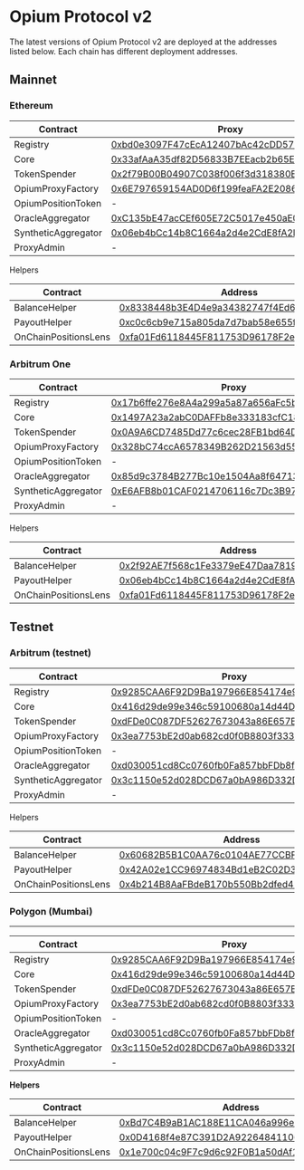 # Opium Protocol v2

The latest versions of Opium Protocol v2 are deployed at the addresses listed below. Each chain has different deployment addresses.

## Mainnet

### Ethereum



| Contract            | Proxy                                                                                                                 | Implementation                                                                                                        |
| ------------------- | --------------------------------------------------------------------------------------------------------------------- | --------------------------------------------------------------------------------------------------------------------- |
| Registry            | [0xbd0e3097F47cEcA12407bAc42cDD574cf3072F23](https://etherscan.io/address/0xbd0e3097F47cEcA12407bAc42cDD574cf3072F23) | [0x85d9c3784B277Bc10e1504Aa8f647132ba17A674](https://etherscan.io/address/0x85d9c3784B277Bc10e1504Aa8f647132ba17A674) |
| Core                | [0x33afAaA35df82D56833B7EEacb2b65Eb805AC774](https://etherscan.io/address/0x33afAaA35df82D56833B7EEacb2b65Eb805AC774) | [0xE6AFB8b01CAF0214706116c7Dc3B978E6eb8ce7e](https://etherscan.io/address/0xE6AFB8b01CAF0214706116c7Dc3B978E6eb8ce7e) |
| TokenSpender        | [0x2f79B00B04907C038f006f3d318380ECDFe81050](https://etherscan.io/address/0x2f79B00B04907C038f006f3d318380ECDFe81050) | [0x33A18faF0E7f6c7ed971BF5eC289d516C370e76D](https://etherscan.io/address/0x33A18faF0E7f6c7ed971BF5eC289d516C370e76D) |
| OpiumProxyFactory   | [0x6E797659154AD0D6f199feaFA2E2086Ce0239Fbf](https://etherscan.io/address/0x6E797659154AD0D6f199feaFA2E2086Ce0239Fbf) | [0x61EFdF8c52b49A347E69dEe7A62e0921A3545cF7](https://etherscan.io/address/0x61EFdF8c52b49A347E69dEe7A62e0921A3545cF7) |
| OpiumPositionToken  | -                                                                                                                     | [0xfad909b14e52b42d3b4214b6e12b0bc582b3cfcb](https://etherscan.io/address/0xfad909b14e52b42d3b4214b6e12b0bc582b3cfcb) |
| OracleAggregator    | [0xC135bE47acCEf605E72C5017e450aE0207C97Afb](https://etherscan.io/address/0xC135bE47acCEf605E72C5017e450aE0207C97Afb) | [0xAF5F031b8D5F12AD80d5E5f13C99249d82AfFfe2](https://etherscan.io/address/0xAF5F031b8D5F12AD80d5E5f13C99249d82AfFfe2) |
| SyntheticAggregator | [0x06eb4bCc14b8C1664a2d4e2CdE8fA2F992332fCd](https://etherscan.io/address/0x06eb4bCc14b8C1664a2d4e2CdE8fA2F992332fCd) | [0x2f92AE7f568c1Fe3379eE47Daa7819E1362bf25d](https://etherscan.io/address/0x2f92AE7f568c1Fe3379eE47Daa7819E1362bf25d) |
| ProxyAdmin          | -                                                                                                                     | [0x17b6ffe276e8a4a299a5a87a656afc5b8fa3ee4a](https://etherscan.io/address/0x17b6ffe276e8a4a299a5a87a656afc5b8fa3ee4a) |

Helpers



| Contract             | Address                                                                                                               |
| -------------------- | --------------------------------------------------------------------------------------------------------------------- |
| BalanceHelper        | [0x8338448b3E4D4e9a34382747f4Ed66D9bFB345e3](https://etherscan.io/address/0x8338448b3E4D4e9a34382747f4Ed66D9bFB345e3) |
| PayoutHelper         | [0xc0c6cb9e715a805da7d7bab58e655fe79b535600](https://etherscan.io/address/0xc0c6cb9e715a805da7d7bab58e655fe79b535600) |
| OnChainPositionsLens | [0xfa01Fd6118445F811753D96178F2ef8AE77caa53](https://etherscan.io/address/0xfa01Fd6118445F811753D96178F2ef8AE77caa53) |

### Arbitrum One

| Contract            | Proxy                                                                                                                | Implementation                                                                                                       |
| ------------------- | -------------------------------------------------------------------------------------------------------------------- | -------------------------------------------------------------------------------------------------------------------- |
| Registry            | [0x17b6ffe276e8A4a299a5a87a656aFc5b8FA3ee4a](https://arbiscan.io/address/0x17b6ffe276e8A4a299a5a87a656aFc5b8FA3ee4a) | [0x845a7872d1cDe2B3285dE9f66B1D2EC70307cC6b](https://arbiscan.io/address/0x845a7872d1cDe2B3285dE9f66B1D2EC70307cC6b) |
| Core                | [0x1497A23a2abC0DAFFb8e333183cfC181b24bB570](https://arbiscan.io/address/0x1497A23a2abC0DAFFb8e333183cfC181b24bB570) | [0x5854694204828385ED3d5B9d0FF912794D78cdaE](https://arbiscan.io/address/0x5854694204828385ED3d5B9d0FF912794D78cdaE) |
| TokenSpender        | [0x0A9A6CD7485Dd77c6cec28FB1bd64D5969B79132](https://arbiscan.io/address/0x0A9A6CD7485Dd77c6cec28FB1bd64D5969B79132) | [0x7C78bfaDb7F0EA6E84CC5196B6fAC48fb1cFA34E](https://arbiscan.io/address/0x7C78bfaDb7F0EA6E84CC5196B6fAC48fb1cFA34E) |
| OpiumProxyFactory   | [0x328bC74ccA6578349B262D21563d5581DAA43a16](https://arbiscan.io/address/0x328bC74ccA6578349B262D21563d5581DAA43a16) | [0x5a608F8dfD67504Eb1F07D0b32ACD8753160fCA3](https://arbiscan.io/address/0x5a608F8dfD67504Eb1F07D0b32ACD8753160fCA3) |
| OpiumPositionToken  | -                                                                                                                    | [0x6384f8070fda183e2b8ce0d521c0a9e7606e30ea](https://arbiscan.io/address/0x6384f8070fda183e2b8ce0d521c0a9e7606e30ea) |
| OracleAggregator    | [0x85d9c3784B277Bc10e1504Aa8f647132ba17A674](https://arbiscan.io/address/0x85d9c3784B277Bc10e1504Aa8f647132ba17A674) | [0xC3e733eaCCD9c3bc54450aCe8074F589760Ae079](https://arbiscan.io/address/0xC3e733eaCCD9c3bc54450aCe8074F589760Ae079) |
| SyntheticAggregator | [0xE6AFB8b01CAF0214706116c7Dc3B978E6eb8ce7e](https://arbiscan.io/address/0xE6AFB8b01CAF0214706116c7Dc3B978E6eb8ce7e) | [0xbd0e3097F47cEcA12407bAc42cDD574cf3072F23](https://arbiscan.io/address/0xbd0e3097F47cEcA12407bAc42cDD574cf3072F23) |
| ProxyAdmin          | -                                                                                                                    | [0x2ba5fee02489c4c7d550b82044742084a652f01a](https://arbiscan.io/address/0x2ba5fee02489c4c7d550b82044742084a652f01a) |

Helpers

| Contract             | Address                                                                                                              |
| -------------------- | -------------------------------------------------------------------------------------------------------------------- |
| BalanceHelper        | [0x2f92AE7f568c1Fe3379eE47Daa7819E1362bf25d](https://arbiscan.io/address/0x2f92AE7f568c1Fe3379eE47Daa7819E1362bf25d) |
| PayoutHelper         | [0x06eb4bCc14b8C1664a2d4e2CdE8fA2F992332fCd](https://arbiscan.io/address/0x06eb4bCc14b8C1664a2d4e2CdE8fA2F992332fCd) |
| OnChainPositionsLens | [0xfa01Fd6118445F811753D96178F2ef8AE77caa53](https://arbiscan.io/address/0xfa01Fd6118445F811753D96178F2ef8AE77caa53) |

## Testnet

### Arbitrum (testnet)

| Contract            | Proxy                                                                                                                        | Implementation                                                                                                               |
| ------------------- | ---------------------------------------------------------------------------------------------------------------------------- | ---------------------------------------------------------------------------------------------------------------------------- |
| Registry            | [0x9285CAA6F92D9Ba197966E854174e9B27B2061e5](https://testnet.arbiscan.io/address/0x9285CAA6F92D9Ba197966E854174e9B27B2061e5) | [0x48ccef1ecc69e0b5e5fd3340c15f9a2e18563022](https://testnet.arbiscan.io/address/0x48ccef1ecc69e0b5e5fd3340c15f9a2e18563022) |
| Core                | [0x416d29de99e346c59100680a14d44De08891dE30](https://testnet.arbiscan.io/address/0x416d29de99e346c59100680a14d44De08891dE30) | [0x384a5683155f035200cb16fbed0aedb2a6ffaf37](https://testnet.arbiscan.io/address/0x384a5683155f035200cb16fbed0aedb2a6ffaf37) |
| TokenSpender        | [0xdFDe0C087DF52627673043a86E657B927ee10c4b](https://testnet.arbiscan.io/address/0xdFDe0C087DF52627673043a86E657B927ee10c4b) | [0xaC7C9f40F404Df8f5c0436087b7E9e7b0735f90b](https://testnet.arbiscan.io/address/0xaC7C9f40F404Df8f5c0436087b7E9e7b0735f90b) |
| OpiumProxyFactory   | [0x3ea7753bE2d0ab682cd0f0B8803f3331BC5230fc](https://testnet.arbiscan.io/address/0x3ea7753bE2d0ab682cd0f0B8803f3331BC5230fc) | [0x5C97c97ea1015E4f2aE4274c022A06957Eddbb46](https://testnet.arbiscan.io/address/0x5C97c97ea1015E4f2aE4274c022A06957Eddbb46) |
| OpiumPositionToken  | -                                                                                                                            | [0x7b006dfca781aee11b4a4e9f42c3239ecd4dcf39](https://testnet.arbiscan.io/address/0x7b006dfca781aee11b4a4e9f42c3239ecd4dcf39) |
| OracleAggregator    | [0xd030051cd8Cc0760fb0Fa857bbFDb8f9C3dAcaDE](https://testnet.arbiscan.io/address/0xd030051cd8Cc0760fb0Fa857bbFDb8f9C3dAcaDE) | [0x5f1670bdbafcbea39579083dfd56984bb4a34d25](https://testnet.arbiscan.io/address/0x5f1670bdbafcbea39579083dfd56984bb4a34d25) |
| SyntheticAggregator | [0x3c1150e52d028DCD67a0bA986D332D54A8baC29A](https://testnet.arbiscan.io/address/0x3c1150e52d028DCD67a0bA986D332D54A8baC29A) | [0x01A44DbFE8a2b9568BEA0C0Db938E0dF93682910](https://testnet.arbiscan.io/address/0x01A44DbFE8a2b9568BEA0C0Db938E0dF93682910) |
| ProxyAdmin          | -                                                                                                                            | [0xFcEAF12d8A38E1135124E4251A462bA92F22b172](https://testnet.arbiscan.io/address/0xFcEAF12d8A38E1135124E4251A462bA92F22b172) |

Helpers

| Contract             | Address                                                                                                                      |
| -------------------- | ---------------------------------------------------------------------------------------------------------------------------- |
| BalanceHelper        | [0x60682B5B1C0AA76c0104AE77CCBFfbE95cE9Bc8a](https://testnet.arbiscan.io/address/0x60682B5B1C0AA76c0104AE77CCBFfbE95cE9Bc8a) |
| PayoutHelper         | [0x42A02e1CC96974834Bd1eB2C02D34f68853Bb305](https://testnet.arbiscan.io/address/0x42A02e1CC96974834Bd1eB2C02D34f68853Bb305) |
| OnChainPositionsLens | [0x4b214B8AaFBdeB170b550Bb2dfed41AadD9aCf74](https://testnet.arbiscan.io/address/0x4b214B8AaFBdeB170b550Bb2dfed41AadD9aCf74) |

### **Polygon (Mumbai)**

****

| Contract            | Proxy                                                                                                                           | Implementation                                                                                                                  |
| ------------------- | ------------------------------------------------------------------------------------------------------------------------------- | ------------------------------------------------------------------------------------------------------------------------------- |
| Registry            | [0x9285CAA6F92D9Ba197966E854174e9B27B2061e5](https://mumbai.polygonscan.com/address/0x9285CAA6F92D9Ba197966E854174e9B27B2061e5) | [0x7C40069bdC198925007786414343681bceCFd91D](https://mumbai.polygonscan.com/address/0x7C40069bdC198925007786414343681bceCFd91D) |
| Core                | [0x416d29de99e346c59100680a14d44De08891dE30](https://mumbai.polygonscan.com/address/0x416d29de99e346c59100680a14d44De08891dE30) | [0x8d4129b538EEdaD7169ff53dd710E152eab9eB4B](https://mumbai.polygonscan.com/address/0x8d4129b538EEdaD7169ff53dd710E152eab9eB4B) |
| TokenSpender        | [0xdFDe0C087DF52627673043a86E657B927ee10c4b](https://mumbai.polygonscan.com/address/0xdFDe0C087DF52627673043a86E657B927ee10c4b) | [0xa370CF1BB01e368FFdDB81A6511E6Ef072131A77](https://mumbai.polygonscan.com/address/0xa370CF1BB01e368FFdDB81A6511E6Ef072131A77) |
| OpiumProxyFactory   | [0x3ea7753bE2d0ab682cd0f0B8803f3331BC5230fc](https://mumbai.polygonscan.com/address/0x3ea7753bE2d0ab682cd0f0B8803f3331BC5230fc) | [0x30654f4145A67345CF1B701eac259aA7a2e06FE7](https://mumbai.polygonscan.com/address/0x30654f4145A67345CF1B701eac259aA7a2e06FE7) |
| OpiumPositionToken  | -                                                                                                                               | [0x7b006dfca781aee11b4a4e9f42c3239ecd4dcf39](https://mumbai.polygonscan.com/address/0x7b006dfca781aee11b4a4e9f42c3239ecd4dcf39) |
| OracleAggregator    | [0xd030051cd8Cc0760fb0Fa857bbFDb8f9C3dAcaDE](https://mumbai.polygonscan.com/address/0xd030051cd8Cc0760fb0Fa857bbFDb8f9C3dAcaDE) | [0x5F1670bdbAfcbEA39579083Dfd56984bb4A34d25](https://mumbai.polygonscan.com/address/0x5F1670bdbAfcbEA39579083Dfd56984bb4A34d25) |
| SyntheticAggregator | [0x3c1150e52d028DCD67a0bA986D332D54A8baC29A](https://mumbai.polygonscan.com/address/0x3c1150e52d028DCD67a0bA986D332D54A8baC29A) | [0xF69821f7364FFc154E4a5003794EE2D9F40FD8Cc](https://mumbai.polygonscan.com/address/0xF69821f7364FFc154E4a5003794EE2D9F40FD8Cc) |
| ProxyAdmin          | -                                                                                                                               | [0xFcEAF12d8A38E1135124E4251A462bA92F22b172](https://mumbai.polygonscan.com/address/0xFcEAF12d8A38E1135124E4251A462bA92F22b172) |

**Helpers**

| Contract             | Address                                                                                                                         |
| -------------------- | ------------------------------------------------------------------------------------------------------------------------------- |
| BalanceHelper        | [0xBd7C4B9aB1AC188E11CA046a996e378ecBB2a031](https://mumbai.polygonscan.com/address/0xBd7C4B9aB1AC188E11CA046a996e378ecBB2a031) |
| PayoutHelper         | [0x0D4168f4e87C391D2A92264841106140bc12FE02](https://mumbai.polygonscan.com/address/0x0D4168f4e87C391D2A92264841106140bc12FE02) |
| OnChainPositionsLens | [0x1e700c04c9F7c9d6c92F0B1a50dAf103b09E5821](https://mumbai.polygonscan.com/address/0x1e700c04c9F7c9d6c92F0B1a50dAf103b09E5821) |
